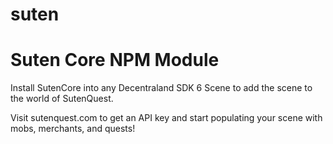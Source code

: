# suten
# Suten Core NPM Module

Install SutenCore into any Decentraland SDK 6 Scene to add the scene to the world of SutenQuest.

Visit sutenquest.com to get an API key and start populating your scene with mobs, merchants, and quests!


